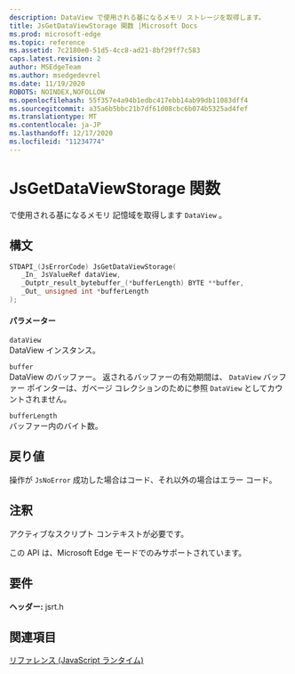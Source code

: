 ```yaml
---
description: DataView で使用される基になるメモリ ストレージを取得します。
title: JsGetDataViewStorage 関数 |Microsoft Docs
ms.prod: microsoft-edge
ms.topic: reference
ms.assetid: 7c2180e0-51d5-4cc8-ad21-8bf29ff7c583
caps.latest.revision: 2
author: MSEdgeTeam
ms.author: msedgedevrel
ms.date: 11/19/2020
ROBOTS: NOINDEX,NOFOLLOW
ms.openlocfilehash: 55f357e4a94b1edbc417ebb14ab99db11083dff4
ms.sourcegitcommit: a35a6b5bbc21b7df61d08cbc6b074b5325ad4fef
ms.translationtype: MT
ms.contentlocale: ja-JP
ms.lasthandoff: 12/17/2020
ms.locfileid: "11234774"
---
```

# JsGetDataViewStorage 関数

で使用される基になるメモリ 記憶域を取得します `DataView` 。  
  
## 構文  
  
```cpp  
STDAPI_(JsErrorCode) JsGetDataViewStorage(  
   _In_ JsValueRef dataView,  
   _Outptr_result_bytebuffer_(*bufferLength) BYTE **buffer,  
   _Out_ unsigned int *bufferLength  
);  
```  
  
#### パラメーター  
 `dataView`  
 DataView インスタンス。  
  
 `buffer`  
 DataView のバッファー。 返されるバッファーの有効期間は、 `DataView` バッファー ポインターは、ガベージ コレクションのために参照 `DataView` としてカウントされません。  
  
 `bufferLength`  
 バッファー内のバイト数。  
  
## 戻り値  
 操作が `JsNoError` 成功した場合はコード、それ以外の場合はエラー コード。  
  
## 注釈  
 アクティブなスクリプト コンテキストが必要です。  
  
 この API は、Microsoft Edge モードでのみサポートされています。  
  
## 要件  
 **ヘッダー:** jsrt.h  
  
## 関連項目  
 [リファレンス (JavaScript ランタイム)](../chakra-hosting/reference-javascript-runtime.md)
